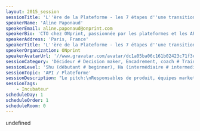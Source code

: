 ```yaml
---
layout: 2015_session
sessionTitle: 'L''ère de la Plateforme - les 7 étapes d''une transition'
speakerName: 'Aline Paponaud'
speakerEmail: aline.paponaud@onprint.com
speakerBio: 'CTO chez ONprint, passionnée par les plateformes et les API, j''ai pour objectif de réaliser un produit bien codé, facile d''accès, performant.'
speakerAddress: 'Paris, France'
speakerTitle: 'L''ère de la Plateforme - les 7 étapes d''une transition'
speakerOrganization: ONprint
speakerAvatarUrl: '//www.gravatar.com/avatar/dc1a05ba06c161b02423c71f3e4cea2f?size=200&default=mm'
sessionCategory: 'Décideur # Decision maker, Encadrement, coach # Trainer, mentor, coach, Architecte # Architect, Développeur # Developer, Designer, Data scientist, Autre # Other'
sessionLevel: 'Shu (débutant # beginner), Ha (intermédiaire # intermediate), Ri (avancé # advanced)'
sessionTopic: 'API / Plateforme'
sessionDescription: "Le pitch:\nResponsables de produit, équipes marketing, entrepreneurs, développeurs... Mettre à disposition de ses clients un maximum de service sous forme de points d'accès uniformisés, standards, faciles à utiliser (créer une \"plateforme\") est un enjeu crucial. Cette session a pour objectif d'expliquer au travers de 7 étapes indispensables tous les impacts de la transition d'un ensemble logiciel vers une plateforme, à tous les niveaux : produit, marketing, technique, projet, humain.\n\nDescription:\nAujourd'hui, les entreprises se fixent comme objectif de \"devenir comme Uber pour ne pas se faire Uberiser\". De grands noms du Web réalisent jusqu'à 90% de leur chiffre d'affaires grâce à leur plateforme de développement et à leur Application Program Interface (API). Les développeurs ont vu apparaître REpresentational State Transfer (REST) et voient le potentiel de l'uniformisation des points d'accès à différentes plateformes. Tous ces faits sont liés...\n\nEn tant que développeurs, il est facile de nous convaincre que développer des applications sur une plateforme ouverte est le meilleur moyen de se propulser vers plus de flexibilité, d'ouverture et de scalabilité. Dans un sens, la \"Transformation Digitale\" promue par les entreprises et les grands cabinets parle de cela, et identifie des changements à tous les niveaux. Ces principes impliquent en fait une transition complète de l'entreprise impliquant toute l'entreprise. Mener la construction d'une plateforme, se recentrer sur une API, impliquent de voir plus loin que le seul aspect logiciel...\n\nDans cette session, je vous propose de parcourir la transition d'un ensemble logiciel Web / Services vers une plateforme et son API. En parlant d'abord des enjeux pour le produit, le business, puis des aspects techniques et de conception, pour enfin en venir aux considérations essentielles sur le plan organisationnel et humain.\n\nCette session suit la publication de mon livre blanc \"L'ère de la Plateforme\", qui sera bientôt disponible sur le site Web sfeir.com, ainsi que mon travail quotidien, initialement en conseil auprès de clients, et aujourd'hui CTO dans une startup, autour des plateformes et du développement logiciel."
sessionTags:
    - Incubateur
scheduleDay: 1
scheduleOrder: 1
scheduleRoom: 0
---
```


undefined

